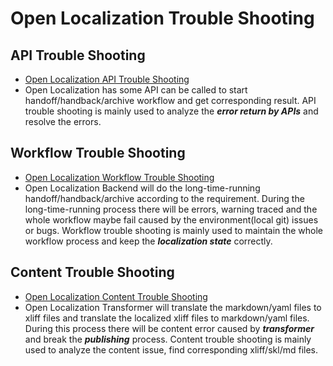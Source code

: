 # Open Localization Trouble Shooting

## API Trouble Shooting
* [Open Localization API Trouble Shooting](OL_API_TroubleShooting.md)
* Open Localization has some API can be called to start handoff/handback/archive workflow and get corresponding result. API trouble shooting is mainly used to analyze the ***error return by APIs*** and resolve the errors.

## Workflow Trouble Shooting
* [Open Localization Workflow Trouble Shooting](OL_Workflow_Troubleshooting.md)
* Open Localization Backend will do the long-time-running handoff/handback/archive according to the requirement. During the long-time-running process there will be errors, warning traced and the whole workflow maybe fail caused by the environment(local git) issues or bugs. Workflow trouble shooting is mainly used to maintain the whole workflow process and keep the ***localization state*** correctly.

## Content Trouble Shooting
* [Open Localization Content Trouble Shooting](OL_Content_Troubleshooting.md)
* Open Localization Transformer will translate the markdown/yaml files to xliff files and translate the localized xliff files to markdown/yaml files. During this process there will be content error caused by ***transformer*** and break the ***publishing*** process. Content trouble shooting is mainly used to  analyze the content issue, find corresponding xliff/skl/md files.
